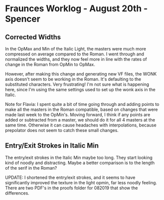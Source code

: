 # Fraunces Worklog - August 20th - Spencer

## Corrected Widths

In the OpMax and Min of the Italic Light, the masters were much more compressed on average compared to the Roman. I went through and normalized the widths, and they now feel more in line with the rates of change in the Roman from OpMin to OpMax.

However, after making this change and generating new VF files, the WONK axis doesn't seem to be working in the Roman. It's defaulting to the substituted characters. Very frustrating! I'm not sure what is happening here, since I'm using the same settings used to set up the wonk axis in the Italic.

Note for Flavia: I spent quite a bit of time going through and adding points to make all the masters in the Roman compatible, based on changes that were made last week to the OpMin's. Moving forward, I think if any points are added or subtracted from a master, we should do it for all 4 masters at the same time. Otherwise it can cause headaches with interpolations, because prepolator does not seem to catch these small changes.

## Entry/Exit Strokes in Italic Min

The entry/exit strokes in the Italic Min maybe too long. They start looking kind of noodly and distracting. Maybe a better comparison is to the length of the serif in the Roman?

UPDATE: I shortened the entry/exit strokes, and it seems to have significantly improved the texture in the light opmin, far less noodly feeling. There are two PDF's in the proofs folder for 082019 that show the differences.